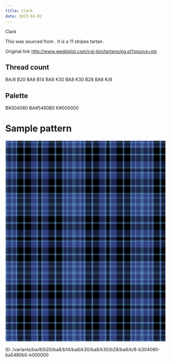 ```yaml
---
title: Clark
date: 2023-02-02
---
```

Clark

This was sourced from <no value>.  It is a 11 stripes tartan.

Original link http://www.weddslist.com/cgi-bin/tartans/pg.pl?source=sts

## Thread count
BA/8 B20 BA8 B14 BA8 K30 BA8 K30 B28 BA8 K/8

## Palette
B#304080 BA#5480B0 K#000000

# Sample pattern

![Tartan detail](tartan.png "BA/8 B20 BA8 B14 BA8 K30 BA8 K30 B28 BA8 K/8 tartan")

ID: /variants/ba/8/b20/ba8/b14/ba8/k30/ba8/k30/b28/ba8/k/8-b304080-ba5480b0-k000000